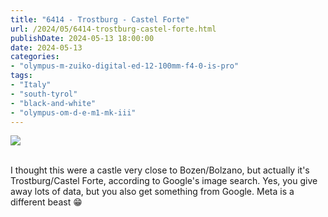 ```yaml
---
title: "6414 - Trostburg - Castel Forte"
url: /2024/05/6414-trostburg-castel-forte.html
publishDate: 2024-05-13 18:00:00
date: 2024-05-13
categories:
- "olympus-m-zuiko-digital-ed-12-100mm-f4-0-is-pro"
tags:
- "Italy"
- "south-tyrol"
- "black-and-white"
- "olympus-om-d-e-m1-mk-iii"
---
```

<div class="container">
<div class="center"><a target="_blank" href="https://d25zfm9zpd7gm5.cloudfront.net/1200x1200/2020/20200904_145813_lr.jpg"><img class="webfeedsFeaturedVisual" src="https://d25zfm9zpd7gm5.cloudfront.net/0600x0600/2020/20200904_145813_lr.jpg" /></a></div>
</div>
<br />

I thought this were a castle very close to Bozen/Bolzano,
but actually it's Trostburg/Castel Forte, according to
Google's image search. Yes, you give away lots of data, but
you also get something from Google. Meta is a different
beast :grin:

